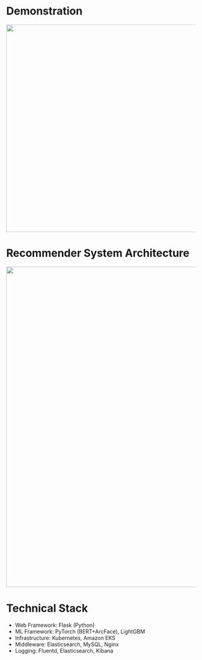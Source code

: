 # Demonstration

<img src="https://user-images.githubusercontent.com/46510874/93713237-7895bf00-fb95-11ea-8f8a-2c35068cd9ef.gif" width="550">


# Recommender System Architecture

<img width="850" src="https://user-images.githubusercontent.com/46510874/96997152-2bc64f00-156c-11eb-836b-1cf50d81d23a.png">

# Technical Stack
 - Web Framework: Flask (Python)
 - ML Framework: PyTorch (BERT+ArcFace), LightGBM
 - Infrastructure: Kubernetes, Amazon EKS
 - Middleware: Elasticsearch, MySQL, Nginx
 - Logging: Fluentd, Elasticsearch, Kibana

